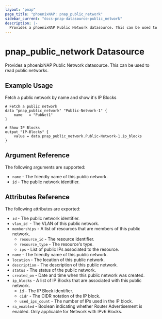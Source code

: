```yaml
---
layout: "pnap"
page_title: "phoenixNAP: pnap_public_network"
sidebar_current: "docs-pnap-datasource-public_network"
description: |-
  Provides a phoenixNAP Public Network datasource. This can be used to read public networks.
---
```


# pnap_public_network Datasource

Provides a phoenixNAP Public Network datasource. This can be used to read public networks.



## Example Usage

Fetch a public network by name and show it's IP Blocks 

```hcl
# Fetch a public network
data "pnap_public_network" "Public-Network-1" {
    name   = "PubNet1"
}

# Show IP Blocks
output "IP-Blocks" {
    value = data.pnap_public_network.Public-Network-1.ip_blocks
}
```

## Argument Reference

The following arguments are supported:

* `name` - The friendly name of this public network.
* `id` - The public network identifier.

## Attributes Reference

The following attributes are exported:

* `id` - The public network identifier.
* `vlan_id `- The VLAN of this public network.
* `memberships` - A list of resources that are members of this public network.
    * `resource_id` - The resource identifier.
    * `resource_type` - The resource's type.
    * `ips` - List of public IPs associated to the resource.
* `name` - The friendly name of this public network.
* `location` - The location of this public network.
* `description` - The description of this public network.
* `status` - The status of the public network.
* `created_on` - Date and time when this public network was created.
* `ip_blocks` - A list of IP Blocks that are associated with this public network.
    * `id` - The IP Block identifier.
    * `cidr` - The CIDR notation of the IP block.
    * `used_ips_count` - The number of IPs used in the IP block.
* `ra_enabled` - Boolean indicating whether Router Advertisement is enabled. Only applicable for Network with IPv6 Blocks.